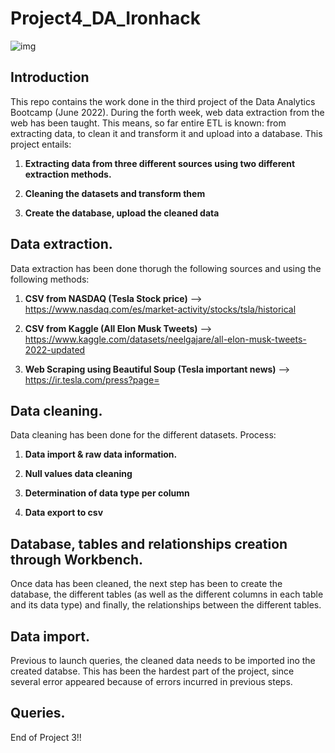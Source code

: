 # Project4_DA_Ironhack

![img](https://i.pinimg.com/originals/02/37/32/02373230148ce4fde8b3fac5960745cf.png)

## Introduction

This repo contains the work done in the third project of the Data Analytics Bootcamp (June 2022). During the forth week, web data extraction from the web has been taught. This means, so far entire ETL is known: from extracting data, to clean it and transform it and upload into a database.
This project entails:

1. **Extracting data from three different sources using two different extraction methods.** 

1. **Cleaning the datasets and transform them**

1. **Create the database, upload the cleaned data**

## Data extraction.

Data extraction has been done thorugh the following sources and using the following methods:

1. **CSV from NASDAQ (Tesla Stock price)** --> https://www.nasdaq.com/es/market-activity/stocks/tsla/historical

1. **CSV from Kaggle (All Elon Musk Tweets)**  --> https://www.kaggle.com/datasets/neelgajare/all-elon-musk-tweets-2022-updated

1. **Web Scraping using Beautiful Soup (Tesla important news)** --> https://ir.tesla.com/press?page=



## Data cleaning.

Data cleaning has been done for the different datasets. Process: 

1. **Data import & raw data information.** 

1. **Null values data cleaning** 

1. **Determination of data type per column**

1. **Data export to csv** 


## Database, tables and relationships creation through Workbench.

Once data has been cleaned, the next step has been to create the database, the different tables (as well as the different columns in each table and its data type) and finally, the relationships between the different tables.


## Data import.

Previous to launch queries, the cleaned data needs to be imported ino the created databse. This has been the hardest part of the project, since several error appeared because of errors incurred in previous steps.


## Queries.


End of Project 3!!
